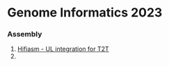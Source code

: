 # Genome Informatics 2023

### Assembly
1. [Hifiasm - UL integration for T2T](https://github.com/chhylp123/hifiasm)
2. 
